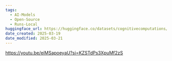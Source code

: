 ```yaml
---
tags:
  - AI-Models
  - Open-Source
  - Runs-Local
huggingface_url: https://huggingface.co/datasets/cognitivecomputations/dolphin
date_created: 2025-03-19
date_modified: 2025-03-21
---
```


https://youtu.be/eiMSapoeyaU?si=KZSTdPs3XpuMf2zS